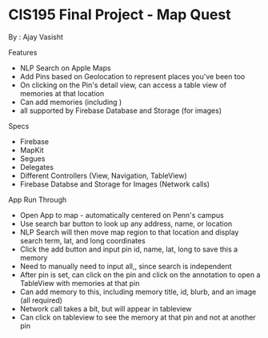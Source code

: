 #  CIS195 Final Project - Map Quest
By : Ajay Vasisht

Features
- NLP Search on Apple Maps
- Add Pins based on Geolocation to represent places you've been too
- On clicking on the Pin's detail view, can access a table view of memories at that location
- Can add memories (including )
- all supported by Firebase Database and Storage (for images)

Specs
- Firebase
- MapKit
- Segues
- Delegates
- Different Controllers (View, Navigation, TableView)
- Firebase Databse and Storage for Images (Network calls)

App Run Through
- Open App to map - automatically centered on Penn's campus
- Use search bar button to look up any address, name, or location
- NLP Search will then move map region to that location and display search term, lat, and long coordinates
- Click the add button and input pin id, name, lat, long to save this a memory
- Need to manually need to input all,, since search is independent
- After pin is set, can click on the pin and click on the annotation to open a TableView with memories at that pin
- Can add memory to this, including memory title, id, blurb, and an image (all required)
- Network call takes a bit, but will appear in tableview
- Can click on tableview to see the memory at that pin and not at another pin
